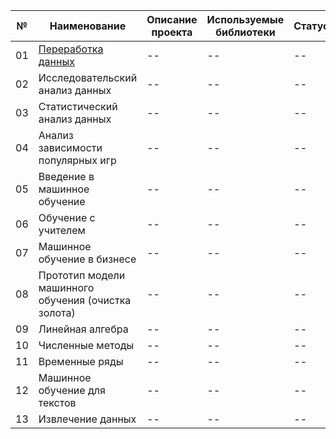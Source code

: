 №|Наименование|Описание проекта|Используемые библиотеки|Статус|
--|--|--|--|--|
01|[Переработка данных]()|--|--|--|
02|Исследовательский анализ данных|--|--|--|
03|Статистический анализ данных|--|--|--|
04|Анализ зависимости популярных игр|--|--|--|
05|Введение в машинное обучение|--|--|--|
06|Обучение с учителем|--|--|--|
07|Машинное обучение в бизнесе|--|--|--|
08|Прототип модели машинного обучения (очистка золота)|--|--|--|
09|Линейная алгебра|--|--|--|
10|Численные методы|--|--|--|
11|Временные ряды|--|--|--|
12|Машинное обучение для текстов|--|--|--|
13|Извлечение данных|--|--|--|
